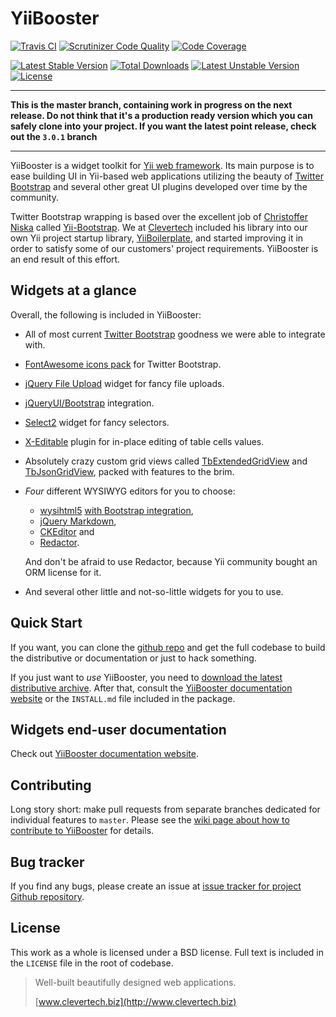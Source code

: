 YiiBooster 
==========

[![Travis CI](https://travis-ci.org/clevertech/YiiBooster)](https://travis-ci.org/clevertech/YiiBooster.svg?branch=master)
[![Scrutinizer Code Quality](https://scrutinizer-ci.com/g/clevertech/YiiBooster/badges/quality-score.png?b=master)](https://scrutinizer-ci.com/g/clevertech/YiiBooster/?branch=master)
[![Code Coverage](https://scrutinizer-ci.com/g/clevertech/YiiBooster/badges/coverage.png?b=master)](https://scrutinizer-ci.com/g/clevertech/YiiBooster/?branch=master)

[![Latest Stable Version](https://poser.pugx.org/clevertech/yii-booster/v/stable.png)](https://github.com/clevertech/YiiBooster/tree/3.0.1) [![Total Downloads](https://poser.pugx.org/clevertech/yii-booster/downloads.png)](https://packagist.org/packages/clevertech/yii-booster) [![Latest Unstable Version](https://poser.pugx.org/clevertech/yii-booster/v/unstable.png)](https://github.com/clevertech/YiiBooster/tree/master) [![License](https://poser.pugx.org/clevertech/yii-booster/license.png)](https://github.com/clevertech/YiiBooster/blob/master/LICENSE)

---

**This is the master branch, containing work in progress on the next release. 
Do not think that it's a production ready version which you can safely clone into your project.
If you want the latest point release, check out the `3.0.1` branch**

---

YiiBooster is a widget toolkit for [Yii web framework](http://www.yiiframework.com).
Its main purpose is to ease building UI in Yii-based web applications utilizing the beauty of [Twitter Bootstrap][twitter-bootstrap]
and several other great UI plugins developed over time by the community.

Twitter Bootstrap wrapping is based over the excellent job of [Christoffer Niska](https://twitter.com/Crisu83) called [Yii-Bootstrap](http://www.cniska.net/yii-bootstrap/).
We at [Clevertech](http://clevertech.biz) included his library into our own Yii project startup library, [YiiBoilerplate](http://github.com/clevertech/yiiboilerplate),
and started improving it in order to satisfy some of our customers' project requirements.
YiiBooster is an end result of this effort.

## Widgets at a glance
Overall, the following is included in YiiBooster:

*   All of most current [Twitter Bootstrap][twitter-bootstrap] goodness we were able to integrate with.
*   [FontAwesome icons pack](http://fortawesome.github.io/Font-Awesome/) for Twitter Bootstrap.
*   [jQuery File Upload](https://github.com/blueimp/jQuery-File-Upload) widget for fancy file uploads.
*   [jQueryUI/Bootstrap](http://addyosmani.github.io/jquery-ui-bootstrap/) integration.
*   [Select2](http://ivaynberg.github.io/select2/) widget for fancy selectors.
*   [X-Editable](http://vitalets.github.io/x-editable/) plugin for in-place editing of table cells values.
*   Absolutely crazy custom grid views called [TbExtendedGridView](http://yii-booster.clevertech.biz/extended-grid.html) and [TbJsonGridView](http://yii-booster.clevertech.biz/json-grid.html), packed with features to the brim.
*   *Four* different WYSIWYG editors for you to choose:

    * [wysihtml5](https://github.com/xing/wysihtml5) [with Bootstrap integration](https://github.com/jhollingworth/bootstrap-wysihtml5),
    * [jQuery Markdown](https://github.com/arhpreston/jquery-markdown),
    * [CKEditor](http://ckeditor.com/) and
    * [Redactor](http://imperavi.com/redactor/).

    And don't be afraid to use Redactor, because Yii community bought an ORM license for it.
*   And several other little and not-so-little widgets for you to use.

## Quick Start

If you want, you can clone the [github repo](https://github.com/clevertech/YiiBooster) and get the full codebase
to build the distributive or documentation or just to hack something.

If you just want to _use_ YiiBooster, you need to [download the latest distributive archive](https://sourceforge.net/projects/yiibooster/files/latest/download?source=files).
After that, consult the [YiiBooster documentation website][booster-docs] or the `INSTALL.md` file included in the package.

## Widgets end-user documentation
Check out [YiiBooster documentation website][booster-docs].

## Contributing
Long story short: make pull requests from separate branches dedicated for individual features to `master`.
Please see the [wiki page about how to contribute to YiiBooster](https://github.com/clevertech/YiiBooster/wiki/How-to-contribute-to-this-repository) for details.

## Bug tracker
If you find any bugs, please create an issue at [issue tracker for project Github repository][booster-issues].

## License
This work as a whole is licensed under a BSD license. Full text is included in the `LICENSE` file in the root of codebase.

> Well-built beautifully designed web applications.
>
> [www.clevertech.biz](http://www.clevertech.biz)

[twitter-bootstrap]: http://twitter.github.com/bootstrap/
[booster-docs]: http://yii-booster.clevertech.biz/
[booster-issues]: https://github.com/clevertech/YiiBooster/issues
